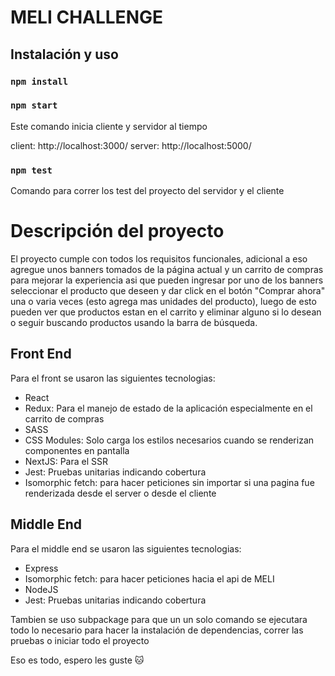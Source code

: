 # MELI CHALLENGE

## Instalación y uso

### `npm install`

### `npm start`

Este comando inicia cliente y servidor al tiempo

client: http://localhost:3000/
server: http://localhost:5000/

### `npm test`

Comando para correr los test del proyecto del servidor y el cliente


# Descripción del proyecto

El proyecto cumple con todos los requisitos funcionales, adicional a eso agregue unos banners tomados de la página actual y un carrito de compras para mejorar la experiencia asi que pueden ingresar por uno de los banners seleccionar el producto que deseen y dar click en el botón "Comprar ahora" una o varia veces (esto agrega mas unidades del producto), luego de esto pueden ver que productos estan en el carrito y eliminar alguno si lo desean o seguir buscando productos usando la barra de búsqueda.

## Front End

Para el front se usaron las siguientes tecnologias:

  * React
  * Redux: Para el manejo de estado de la aplicación especialmente en el carrito de compras
  * SASS
  * CSS Modules: Solo carga los estilos necesarios cuando se renderizan componentes en pantalla
  * NextJS: Para el SSR
  * Jest: Pruebas unitarias indicando cobertura
  * Isomorphic fetch: para hacer peticiones sin importar si una pagina fue renderizada desde el server o desde el cliente

## Middle End

Para el middle end se usaron las siguientes tecnologias:

  * Express
  * Isomorphic fetch: para hacer peticiones hacia el api de MELI
  * NodeJS
  * Jest: Pruebas unitarias indicando cobertura


Tambien se uso subpackage para que un un solo comando se ejecutara todo lo necesario para hacer la instalación de dependencias, correr las pruebas o iniciar todo el proyecto


Eso es todo, espero les guste 🐱‍

